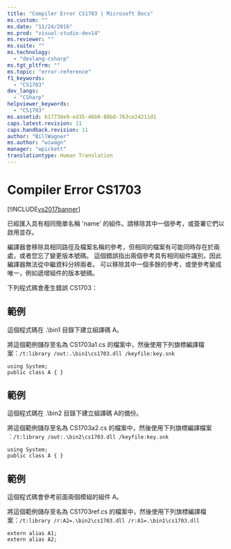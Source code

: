 ```yaml
---
title: "Compiler Error CS1703 | Microsoft Docs"
ms.custom: ""
ms.date: "11/24/2016"
ms.prod: "visual-studio-dev14"
ms.reviewer: ""
ms.suite: ""
ms.technology: 
  - "devlang-csharp"
ms.tgt_pltfrm: ""
ms.topic: "error-reference"
f1_keywords: 
  - "CS1703"
dev_langs: 
  - "CSharp"
helpviewer_keywords: 
  - "CS1703"
ms.assetid: b17738e9-ed35-46b0-88b8-763ce24211d1
caps.latest.revision: 11
caps.handback.revision: 11
author: "BillWagner"
ms.author: "wiwagn"
manager: "wpickett"
translationtype: Human Translation
---
```

# Compiler Error CS1703
[!INCLUDE[vs2017banner](../../../csharp/includes/vs2017banner.md)]

已經匯入具有相同簡單名稱 'name' 的組件。請移除其中一個參考，或簽署它們以啟用並存。  
  
 編譯器會移除具相同路徑及檔案名稱的參考，但相同的檔案有可能同時存在於兩處，或者您忘了變更版本號碼。  這個錯誤指出兩個參考具有相同組件識別，因此編譯器無法從中繼資料分辨兩者。  可以移除其中一個多餘的參考，或使參考變成唯一，例如遞增組件的版本號碼。  
  
 下列程式碼會產生錯誤 CS1703：  
  
## 範例  
 這個程式碼在 .\\bin1 目錄下建立組譯碼 A。  
  
 將這個範例儲存至名為 CS1703a1.cs 的檔案中，然後使用下列旗標編譯檔案：`/t:library /out:.\bin1\cs1703.dll /keyfile:key.snk`  
  
```  
using System;  
public class A { }  
```  
  
## 範例  
 這個程式碼在 .\\bin2 目錄下建立組譯碼 A的備份。  
  
 將這個範例儲存至名為 CS1703a2.cs 的檔案中，然後使用下列旗標編譯檔案︰`/t:library /out:.\bin2\cs1703.dll /keyfile:key.snk`  
  
```  
using System;  
public class A { }  
```  
  
## 範例  
 這個程式碼會參考前面兩個模組的組件 A。  
  
 將這個範例儲存至名為 CS1703ref.cs 的檔案中，然後使用下列旗標編譯檔案：`/t:library /r:A2=.\bin2\cs1703.dll /r:A1=.\bin1\cs1703.dll`  
  
```  
extern alias A1;  
extern alias A2;  
```